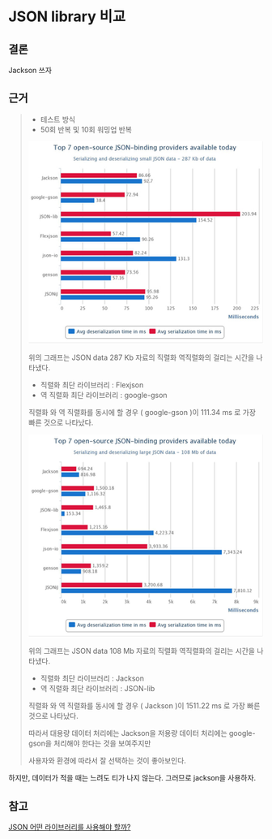 JSON library 비교
================

## 결론
Jackson 쓰자

## 근거

>
>- 테스트 방식
>- 50회 반복 및 10회 워밍업 반복
>  
>![86kb_json_process_time.png](../image/286kb_json_process_time.png)
>
>위의 그래프는 JSON data 287 Kb 자료의 직렬화 역직렬화의 걸리는 시간을 나타냈다.
>
>- 직렬화 최단 라이브러리 : Flexjson
>- 역 직렬화 최단 라이브러리 : google-gson
>
>직렬화 와 역 직렬화를 동시에 할 경우 ( google-gson )이 111.34 ms 로 가장 빠른 것으로 나타났다.
>
>
>![108mb_json_process_time.png](../image/108mb_json_process_time.png)
>
>위의 그래프는 JSON data 108 Mb 자료의 직렬화 역직렬화의 걸리는 시간을 나타냈다.
>
>
>- 직렬화 최단 라이브러리 : Jackson
>- 역 직렬화 최단 라이브러리 : JSON-lib
>
>직렬화 와 역 직렬화를 동시에 할 경우 ( Jackson )이 1511.22 ms 로 가장 빠른 것으로 나타났다.
>
>
>따라서 대용량 데이터 처리에는 Jackson을 저용량 데이터 처리에는 google-gson을 처리해야 한다는 것을 보여주지만
>
>사용자와 환경에 따라서 잘 선택하는 것이 좋아보인다.


하지만, 데이터가 적을 때는 느려도 티가 나지 않는다. 그러므로 jackson을 사용하자.

## 참고
[JSON 어떤 라이브러리를 사용해야 할까?](https://dundun-dev.tistory.com/2)


